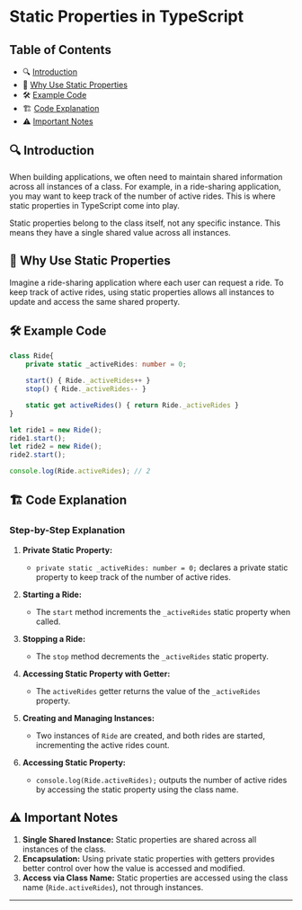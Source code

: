 
# Static Properties in TypeScript

## Table of Contents
- 🔍 [Introduction](#introduction)
- 🔧 [Why Use Static Properties](#why-use-static-properties)
- 🛠️ [Example Code](#example-code)
- 🏗️ [Code Explanation](#code-explanation)
- ⚠️ [Important Notes](#important-notes)

## 🔍 Introduction
When building applications, we often need to maintain shared information across all instances of a class. For example, in a ride-sharing application, you may want to keep track of the number of active rides. This is where static properties in TypeScript come into play.

Static properties belong to the class itself, not any specific instance. This means they have a single shared value across all instances.

## 🔧 Why Use Static Properties
Imagine a ride-sharing application where each user can request a ride. To keep track of active rides, using static properties allows all instances to update and access the same shared property.

## 🛠️ Example Code
```typescript
class Ride{
    private static _activeRides: number = 0;

    start() { Ride._activeRides++ }
    stop() { Ride._activeRides-- }

    static get activeRides() { return Ride._activeRides }
}

let ride1 = new Ride();
ride1.start();
let ride2 = new Ride();
ride2.start();

console.log(Ride.activeRides); // 2
```

## 🏗️ Code Explanation
### Step-by-Step Explanation
1. **Private Static Property:**
   - `private static _activeRides: number = 0;` declares a private static property to keep track of the number of active rides.

2. **Starting a Ride:**
   - The `start` method increments the `_activeRides` static property when called.

3. **Stopping a Ride:**
   - The `stop` method decrements the `_activeRides` static property.

4. **Accessing Static Property with Getter:**
   - The `activeRides` getter returns the value of the `_activeRides` property.

5. **Creating and Managing Instances:**
   - Two instances of `Ride` are created, and both rides are started, incrementing the active rides count.

6. **Accessing Static Property:**
   - `console.log(Ride.activeRides);` outputs the number of active rides by accessing the static property using the class name.

## ⚠️ Important Notes
1. **Single Shared Instance:** Static properties are shared across all instances of the class.
2. **Encapsulation:** Using private static properties with getters provides better control over how the value is accessed and modified.
3. **Access via Class Name:** Static properties are accessed using the class name (`Ride.activeRides`), not through instances.

---
